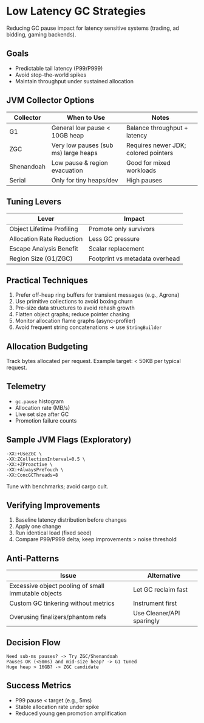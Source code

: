 # Low Latency GC Strategies

Reducing GC pause impact for latency sensitive systems (trading, ad bidding, gaming backends).

## Goals
- Predictable tail latency (P99/P999)
- Avoid stop-the-world spikes
- Maintain throughput under sustained allocation

## JVM Collector Options
| Collector | When to Use | Notes |
|-----------|-------------|-------|
| G1 | General low pause < 10GB heap | Balance throughput + latency |
| ZGC | Very low pauses (sub ms) large heaps | Requires newer JDK; colored pointers |
| Shenandoah | Low pause & region evacuation | Good for mixed workloads |
| Serial | Only for tiny heaps/dev | High pauses |

## Tuning Levers
| Lever | Impact |
|-------|--------|
| Object Lifetime Profiling | Promote only survivors | Reduce tenuring churn |
| Allocation Rate Reduction | Less GC pressure | Pooling, reuse buffers |
| Escape Analysis Benefit | Scalar replacement | Fewer heap allocations |
| Region Size (G1/ZGC) | Footprint vs metadata overhead | Auto usually fine |

## Practical Techniques
1. Prefer off-heap ring buffers for transient messages (e.g., Agrona)
2. Use primitive collections to avoid boxing churn
3. Pre-size data structures to avoid rehash growth
4. Flatten object graphs; reduce pointer chasing
5. Monitor allocation flame graphs (async-profiler)
6. Avoid frequent string concatenations -> use `StringBuilder`

## Allocation Budgeting
Track bytes allocated per request. Example target: < 50KB per typical request.

## Telemetry
- `gc.pause` histogram
- Allocation rate (MB/s)
- Live set size after GC
- Promotion failure counts

## Sample JVM Flags (Exploratory)
```
-XX:+UseZGC \
-XX:ZCollectionInterval=0.5 \
-XX:+ZProactive \
-XX:+AlwaysPreTouch \
-XX:ConcGCThreads=8
```
Tune with benchmarks; avoid cargo cult.

## Verifying Improvements
1. Baseline latency distribution before changes
2. Apply one change
3. Run identical load (fixed seed)
4. Compare P99/P999 delta; keep improvements > noise threshold

## Anti-Patterns
| Issue | Alternative |
|-------|------------|
| Excessive object pooling of small immutable objects | Let GC reclaim fast |
| Custom GC tinkering without metrics | Instrument first |
| Overusing finalizers/phantom refs | Use Cleaner/API sparingly |

## Decision Flow
```
Need sub-ms pauses? -> Try ZGC/Shenandoah
Pauses OK (<50ms) and mid-size heap? -> G1 tuned
Huge heap > 16GB? -> ZGC candidate
```

## Success Metrics
- P99 pause < target (e.g., 5ms)
- Stable allocation rate under spike
- Reduced young gen promotion amplification
